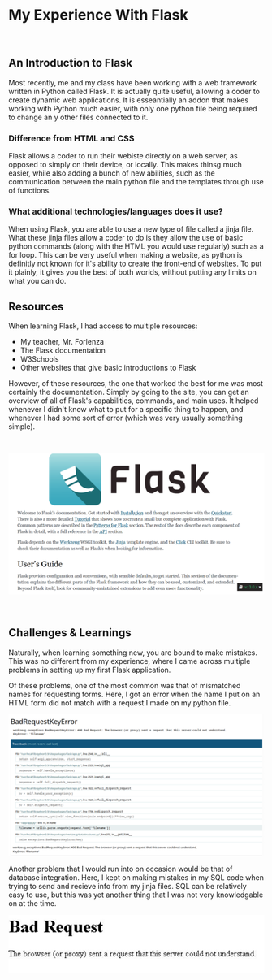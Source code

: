 <h1>My Experience With Flask</h1>

<br>

## An Introduction to Flask

Most recently, me and my class have been working with a web framework written in Python called Flask. It is actually quite useful, allowing a coder to create dynamic web applications. It is esseantially an addon that makes working with Python much easier, with only one python file being required to change an y other files connected to it.

### Difference from HTML and CSS

Flask allows a coder to run their webiste directly on a web server, as opposed to simply on their device, or locally. This makes thinsg much easier, while also adding a bunch of new abilities, such as the communication between the main python file and the templates through use of functions.

### What additional technologies/languages does it use?

When using Flask, you are able to use a new type of file called a jinja file. What these jinja files allow a coder to do is they allow the use of basic python commands (along with the HTML you would use regularly) such as a for loop. This can be very useful when making a website, as python is definitly not known for it's ability to create the front-end of websites. To put it plainly, it gives you the best of both worlds, without putting any limits on what you can do.

## Resources

When learning Flask, I had access to multiple resources:
- My teacher, Mr. Forlenza
- The Flask documentation
- W3Schools
- Other websites that give basic introductions to Flask

However, of these resources, the one that worked the best for me was most certainly the documentation. Simply by going to the site, you can get an overview of all of Flask's capabilities, commands, and main uses. It helped whenever I didn't know what to put for a specific thing to happen, and whenever I had some sort of error (which was very usually something simple).

<br>

![Image of Flask documentation](/assets/flask.png)

<br>

## Challenges & Learnings

Naturally, when learning something new, you are bound to make mistakes. This was no different from my experience, where I came across multiple problems in setting up my first Flask application.

Of these problems, one of the most common was that of mismatched names for requesting forms. Here, I got an error when the name I put on an HTML form did not match with a request I made on my python file.

![Image of a key error](/assets/error.png)

Another problem that I would run into on occasion would be that of database integration. Here, I kept on making mistakes in my SQL code when trying to send and recieve info from my jinja files. SQL can be relatively easy to use, but this was yet another thing that I was not very knowledgable on at the time.

![Image of a invalid request](/assets/badrequest.png)

